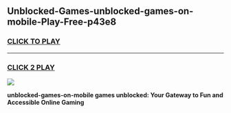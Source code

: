 
## Unblocked-Games-unblocked-games-on-mobile-Play-Free-p43e8
<h3>
<a href="https://premium76.site?title=unblocked-games-on-mobile&ref=12A">CLICK TO PLAY</a></h3>
<hr>

<h3>
<a href="https://premium76.site?title=unblocked-games-on-mobile&ref=12A">CLICK 2 PLAY</a>
  
</h3>

<a href="https://premium76.site?title=unblocked-games-on-mobile&ref=12A"><img src="https://clearcache.store/games.png"></a>


**unblocked-games-on-mobile games unblocked: Your Gateway to Fun and Accessible Online Gaming**
